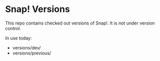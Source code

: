# Snap! Versions

This repo contains checked out versions of Snap!.
It is *not* under version control.

In use today:

* versions/dev/
* versions/previous/
